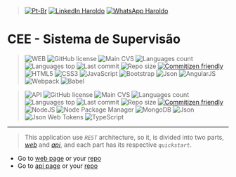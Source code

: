 
>[![Pt-Br](https://img.shields.io/badge/PT-BR-blue.svg?style=flat-square&color=D7BF1E&logoColor=fff&labelColor=25A366)](https://linkedin.com/in/haroldocruz-dev)
[![LinkedIn Haroldo](https://img.shields.io/badge/Developed%20by%20:-Haroldo%20Cruz-blue.svg?style=flat-square&logo=Linkedin&color=0077B5&logoColor=fff)](https://linkedin.com/in/haroldocruz-dev)
[![WhatsApp Haroldo](https://img.shields.io/badge/-+55%2063%20984%20589%20691-blue.svg?style=flat-square&logo=WhatsApp&color=25D366&logoColor=fff)](http://api.whatsapp.com/send?1=pt_BR&phone=5563984589691&text=)

# CEE - Sistema de Supervisão

>![WEB](https://img.shields.io/badge/-WEB-blue.svg?style=flat-square&color=333)
![GitHub license](https://img.shields.io/github/license/haroldocruz/cee-sistema-web?style=flat-square)
![Main CVS](https://img.shields.io/badge/Main%20CVS-GIT-blue.svg?style=flat-square&logo=GIT&color=F05032&logoColor=fff)
![Languages count](https://img.shields.io/github/languages/count/haroldocruz/cee-sistema-web?style=flat-square)
![Languages top](https://img.shields.io/github/languages/top/haroldocruz/cee-sistema-web?style=flat-square)
![Last commit](https://img.shields.io/github/last-commit/haroldocruz/cee-sistema-web?style=flat-square)
![Repo size](https://img.shields.io/github/repo-size/haroldocruz/cee-sistema-web?style=flat-square)
[![Commitizen friendly](https://img.shields.io/badge/commitizen-friendly-brightgreen.svg?style=flat-square)](http://commitizen.github.io/cz-cli/)
![HTML5](https://img.shields.io/badge/-HTML5-blue.svg?style=flat-square&logo=HTML5&color=E34F26&logoColor=fff)
![CSS3](https://img.shields.io/badge/-CSS3-blue.svg?style=flat-square&logo=CSS3&color=2195F1&logoColor=fff)
![JavaScript](https://img.shields.io/badge/-JavaScript-blue.svg?style=flat-square&logo=JavaScript&color=F7DF1E&logoColor=fff)
![Bootstrap](https://img.shields.io/badge/-Bootstrap-blue.svg?style=flat-square&logo=Bootstrap&color=563D7C&logoColor=fff)
![Json](https://img.shields.io/badge/-Json-blue.svg?style=flat-square&logo=Json&color=000&logoColor=fff)
![AngularJS](https://img.shields.io/badge/-AngularJS-blue.svg?style=flat-square&logo=AngularJS&color=E23237&logoColor=fff)
![Webpack](https://img.shields.io/badge/-Webpack-blue.svg?style=flat-square&logo=Webpack&color=8DD6F9&logoColor=fff)
![Babel](https://img.shields.io/badge/-Babel-blue.svg?style=flat-square&logo=Babel&color=F9DC3E&logoColor=fff)

>![API](https://img.shields.io/badge/-API-blue.svg?style=flat-square&color=333)
![GitHub license](https://img.shields.io/github/license/haroldocruz/cee-sistema-api?style=flat-square)
![Main CVS](https://img.shields.io/badge/Main%20CVS-GIT-blue.svg?style=flat-square&logo=GIT&color=F05032&logoColor=fff)
![Languages count](https://img.shields.io/github/languages/count/haroldocruz/cee-sistema-api?style=flat-square)
![Languages top](https://img.shields.io/github/languages/top/haroldocruz/cee-sistema-api?style=flat-square)
![Last commit](https://img.shields.io/github/last-commit/haroldocruz/cee-sistema-api?style=flat-square)
![Repo size](https://img.shields.io/github/repo-size/haroldocruz/cee-sistema-api?style=flat-square)
[![Commitizen friendly](https://img.shields.io/badge/commitizen-friendly-brightgreen.svg?style=flat-square)](http://commitizen.github.io/cz-cli/)
![NodeJS](https://img.shields.io/badge/-NodeJS-blue.svg?style=flat-square&logo=Node.JS&color=8CC03D&logoColor=fff)
>![Node Package Manager](https://img.shields.io/badge/-NPM-blue.svg?style=flat-square&logo=NPM&color=CB3837&logoColor=fff)
![MongoDB](https://img.shields.io/badge/-MongoDB-blue.svg?style=flat-square&logo=MongoDB&color=579335&logoColor=fff)
![Json](https://img.shields.io/badge/-Json-blue.svg?style=flat-square&logo=Json&color=000&logoColor=fff)
![Json Web Tokens](https://img.shields.io/badge/-JWT-blue.svg?style=flat-square&logo=Json%20Web%20Tokens&color=000&logoColor=fff)
![TypeScript](https://img.shields.io/badge/-TypeScript-blue.svg?style=flat-square&logo=TypeScript&color=007ACC&logoColor=fff)

---

> This application use _`REST`_ architecture, so it, is divided into two parts, [_web_](https://haroldocruz.github.io/cee-sistema-web) and [_api_](https://haroldocruz.github.io/cee-sistema-api), and each part has its respective _`quickstart`_.

* Go to [web page](https://haroldocruz.github.io/cee-sistema-web) or your [repo](https://github.com/haroldocruz/cee-sistema-web)
* Go to [api page](https://haroldocruz.github.io/cee-sistema-api) or your [repo](https://github.com/haroldocruz/cee-sistema-api)
